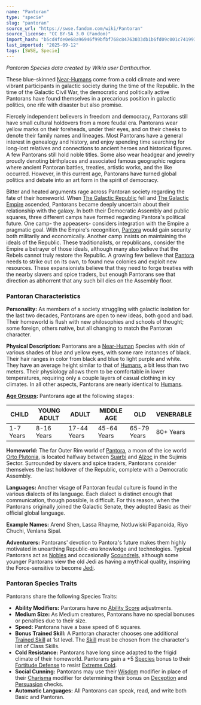 ```yaml
---
name: "Pantoran"
type: "specie"
slug: "pantoran"
source_url: "https://swse.fandom.com/wiki/Pantoran"
source_license: "CC BY-SA 3.0 (Fandom)"
import_hash: "b5cd4fde0e68a96946f99bfbf768c84763033db1b6fd09c001c741993062044e"
last_imported: "2025-09-12"
tags: [SWSE, Specie]
---
```

*Pantoran Species data created by Wikia user Darthauthor.*

These blue-skinned [Near-Humans](https://swse.fandom.com/wiki/Near-Humans) come from a cold climate and were vibrant participants in galactic society during the time of the Republic. In the time of the Galactic Civil War, the democratic and politically active Pantorans have found themselves in a precarious position in galactic politics, one rife with disaster but also promise.

Fiercely independent believers in freedom and democracy, Pantorans still have small cultural holdovers from a more feudal era. Pantorans wear yellow marks on their foreheads, under their eyes, and on their cheeks to denote their family names and lineages. Most Pantorans have a general interest in genealogy and history, and enjoy spending time searching for long-lost relatives and connections to ancient heroes and historical figures. A few Pantorans still hold noble titles. Some also wear headgear and jewelry proudly denoting birthplaces and associated famous geographic regions where ancient Pantoran battles, treaties, artistic works, and the like occurred. However, in this current age, Pantorans have turned global politics and debate into an art form in the spirit of democracy.

Bitter and heated arguments rage across Pantoran society regarding the fate of their homeworld. When [The Galactic Republic](https://swse.fandom.com/wiki/The_Galactic_Republic) fell and [The Galactic Empire](https://swse.fandom.com/wiki/The_Galactic_Empire) ascended, Pantorans became deeply uncertain about their relationship with the galaxy. In both their Democratic Assembly and public squares, three different camps have formed regarding Pantora's political future. One camp- the appeasers- considers integration with the Empire a pragmatic goal. With the Empire's recognition, [Pantora](https://swse.fandom.com/wiki/Pantora) would gain security both militarily and economically. Another camp insists on maintaining the ideals of the Republic. These traditionalists, or republicans, consider the Empire a betrayer of those ideals, although many also believe that the Rebels cannot truly restore the Republic. A growing few believe that [Pantora](https://swse.fandom.com/wiki/Pantora) needs to strike out on its own, to found new colonies and exploit new resources. These expansionists believe that they need to forge treaties with the nearby slavers and spice traders, but enough Pantorans see that direction as abhorrent that any such bill dies on the Assembly floor.

### Pantoran Characteristics
**Personality:** As members of a society struggling with galactic isolation for the last two decades, Pantorans are open to new ideas, both good and bad. Their homeworld is flush with new philosophies and schools of thought; some foreign, others native, but all changing to match the Pantoran character.

**Physical Description:** Pantorans are a [Near-Human](https://swse.fandom.com/wiki/Near-Human) Species with skin of various shades of blue and yellow eyes, with some rare instances of black. Their hair ranges in color from black and blue to light purple and white. They have an average height similar to that of [Humans](https://swse.fandom.com/wiki/Humans), a bit less than two meters. Their physiology allows them to be comfortable in lower temperatures, requiring only a couple layers of casual clothing in icy climates. In all other aspects, Pantorans are nearly identical to [Humans](https://swse.fandom.com/wiki/Humans).

**[Age Groups](https://swse.fandom.com/wiki/Age_Groups):** Pantorans age at the following stages:

| CHILD | YOUNG ADULT | ADULT | MIDDLE AGE | OLD | VENERABLE |
| --- | --- | --- | --- | --- | --- |
| 1-7 Years | 8-16 Years | 17-44 Years | 45-64 Years | 65-79 Years | 80+ Years |

**Homeworld:** The far Outer Rim world of [Pantora](https://swse.fandom.com/wiki/Pantora), a moon of the ice world [Orto Plutonia](https://swse.fandom.com/wiki/Orto_Plutonia), is located halfway between [Suarbi](https://swse.fandom.com/wiki/Suarbi) and [Alzoc](https://swse.fandom.com/wiki/Alzoc) in the Sujimis Sector. Surrounded by slavers and spice traders, Pantorans consider themselves the last holdover of the Republic, complete with a Democratic Assembly.

**Languages:** Another visage of Pantoran feudal culture is found in the various dialects of its language. Each dialect is distinct enough that communication, though possible, is difficult. For this reason, when the Pantorans originally joined the Galactic Senate, they adopted Basic as their official global language.

**Example Names:** Arend Shen, Lassa Rhayme, Notluwiski Papanoida, Riyo Chuchi, Venlana Sipal.

**Adventurers:** Pantorans' devotion to Pantora's future makes them highly motivated in unearthing Republic-era knowledge and technologies. Typical Pantorans act as [Nobles](https://swse.fandom.com/wiki/Nobles) and occasionally [Scoundrels](https://swse.fandom.com/wiki/Scoundrels), although some younger Pantorans view the old Jedi as having a mythical quality, inspiring the Force-sensitive to become [Jedi](https://swse.fandom.com/wiki/Jedi).
### Pantoran Species Traits
Pantorans share the following Species Traits:
- **Ability Modifiers:** Pantorans have no [Ability Score](https://swse.fandom.com/wiki/Ability_Score) adjustments.
- **Medium Size:** As Medium creatures, Pantorans have no special bonuses or penalties due to their size.
- **Speed:** Pantorans have a base speed of 6 squares.
- **Bonus Trained Skill:** A Pantoran character chooses one additional [Trained Skill](https://swse.fandom.com/wiki/Trained_Skill) at 1st level. The [Skill](https://swse.fandom.com/wiki/Skill) must be chosen from the character's list of Class Skills.
- **Cold Resistance:** Pantorans have long since adapted to the frigid climate of their homeworld. Pantorans gain a +5 [Species](https://swse.fandom.com/wiki/Species) bonus to their [Fortitude Defense](https://swse.fandom.com/wiki/Fortitude_Defense) to resist [Extreme Cold](https://swse.fandom.com/wiki/Extreme_Cold).
- **Social Cunning:** Pantorans may use their [Wisdom](https://swse.fandom.com/wiki/Wisdom) modifier in place of their [Charisma](https://swse.fandom.com/wiki/Charisma) modifier for determining their bonus on [Deception](https://swse.fandom.com/wiki/Deception) and [Persuasion](https://swse.fandom.com/wiki/Persuasion) checks.
- **Automatic Languages:** All Pantorans can speak, read, and write both Basic and Pantoran.